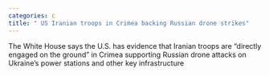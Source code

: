 ```yaml
---
categories: c
title: " US Iranian troops in Crimea backing Russian drone strikes"
---
```

The White House says the U.S. has evidence that Iranian troops are &ldquo;directly engaged on the ground&rdquo; in Crimea supporting Russian drone attacks on Ukraine&rsquo;s power stations and other key infrastructure